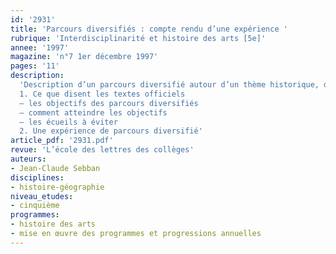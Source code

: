 ```yaml
---
id: '2931'
title: 'Parcours diversifiés : compte rendu d’une expérience '
rubrique: 'Interdisciplinarité et histoire des arts [5e]'
annee: '1997'
magazine: 'n°7 1er décembre 1997'
pages: '11'
description: 
  'Description d’un parcours diversifié autour d’un thème historique, développé en 1996-1997 par un groupe d’enseignants de différentes disciplines…
  1. Ce que disent les textes officiels
  – les objectifs des parcours diversifiés
  – comment atteindre les objectifs
  – les écueils à éviter
  2. Une expérience de parcours diversifié'
article_pdf: '2931.pdf'
revue: 'L’école des lettres des collèges'
auteurs:
- Jean-Claude Sebban
disciplines:
- histoire-géographie
niveau_etudes:
- cinquième
programmes:
- histoire des arts
- mise en œuvre des programmes et progressions annuelles
---
```

